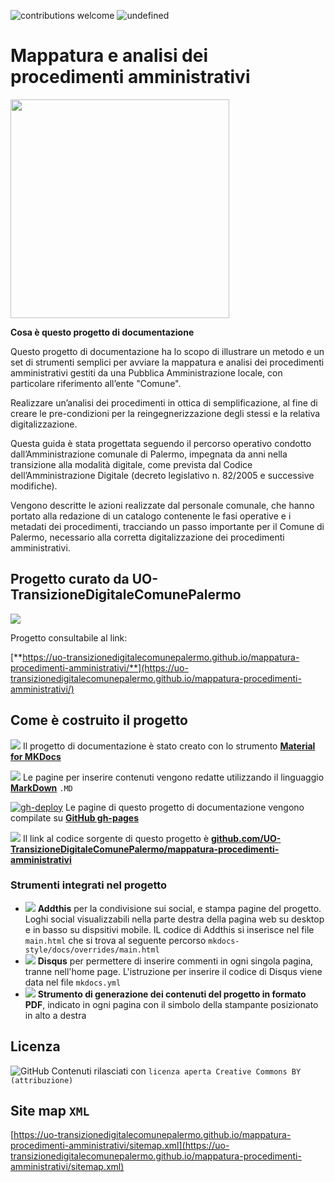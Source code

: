 ![contributions welcome](https://img.shields.io/badge/contributions-welcome-brightgreen.svg?style=flat)
<img alt="undefined" src="https://img.shields.io/github/last-commit/UO-TransizioneDigitaleComunePalermo/mappatura-procedimenti-amministrativi.svg?&label=ultimo_aggiornamento">


# Mappatura e analisi dei procedimenti amministrativi
<img src="https://github.com/UO-TransizioneDigitaleComunePalermo/mappatura-procedimenti-amministrativi/blob/main/docs/img/procedimenti-logo1.png?raw=true" width=350 /> 

**Cosa è questo progetto di documentazione**

Questo progetto di documentazione ha lo scopo di illustrare un metodo e un set di strumenti semplici per avviare la mappatura e analisi dei procedimenti amministrativi gestiti da una Pubblica Amministrazione locale, con particolare riferimento all’ente "Comune".

Realizzare un’analisi dei procedimenti in ottica di semplificazione, al fine di creare le pre-condizioni per la reingegnerizzazione degli stessi e la relativa digitalizzazione.

Questa guida è stata progettata seguendo il percorso operativo condotto dall’Amministrazione comunale di Palermo, impegnata da anni nella transizione alla modalità digitale, come prevista dal Codice dell’Amministrazione Digitale (decreto legislativo n. 82/2005 e successive modifiche).

Vengono descritte le azioni realizzate dal personale comunale, che hanno portato alla redazione di un catalogo contenente le fasi operative e i metadati dei procedimenti, tracciando un passo importante per il Comune di Palermo, necessario alla corretta digitalizzazione dei procedimenti amministrativi.

## Progetto curato da UO-TransizioneDigitaleComunePalermo 
![](https://raw.githubusercontent.com/UO-TransizioneDigitaleComunePalermo/mappatura-procedimenti-amministrativi/main/docs/img/comune-palermo-innovazione.png) 

Progetto consultabile al link: 

[**https://uo-transizionedigitalecomunepalermo.github.io/mappatura-procedimenti-amministrativi/**](https://uo-transizionedigitalecomunepalermo.github.io/mappatura-procedimenti-amministrativi/)


## Come è costruito il progetto 

<img src="https://img.shields.io/badge/Material%20for%20MKDocs-for_publishing_online-blue.svg?style=popout" /> Il progetto di documentazione è stato creato con lo strumento [**Material for MKDocs**](https://squidfunk.github.io/mkdocs-material/)

<img src="https://img.shields.io/badge/MarkDown-for_page_editing-blue.svg?style=popout"> Le pagine per inserire contenuti vengono redatte utilizzando il linguaggio [**MarkDown**](https://cirospat.github.io/cirospataro/risorse-conoscenza/markdown/) `.MD`

[![gh-deploy](https://github.com/UO-TransizioneDigitaleComunePalermo/mappatura-procedimenti-amministrativi/actions/workflows/gh-deploy.yml/badge.svg)](https://github.com/UO-TransizioneDigitaleComunePalermo/mappatura-procedimenti-amministrativi/actions/workflows/gh-deploy.yml) Le pagine di questo progetto di documentazione vengono compilate su [**GitHub gh-pages**](https://squidfunk.github.io/mkdocs-material/publishing-your-site/#with-github-actions)

<img src="https://img.shields.io/badge/GitHub-for_code_setting-blue.svg?style=popout&logo=GitHub"> Il link al codice sorgente di questo progetto è [**github.com/UO-TransizioneDigitaleComunePalermo/mappatura-procedimenti-amministrativi**](https://github.com/UO-TransizioneDigitaleComunePalermo/mappatura-procedimenti-amministrativi)


### Strumenti integrati nel progetto
- <img src="https://img.shields.io/badge/Addthis-for_sharing_contents-blue.svg?style=popout"> **Addthis** per la condivisione sui social, e stampa pagine del progetto. Loghi social visualizzabili nella parte destra della pagina web su desktop e in basso su dispsitivi mobile. IL codice di Addthis si inserisce nel file `main.html` che si trova al seguente percorso `mkdocs-style/docs/overrides/main.html`
- <img src="https://img.shields.io/badge/Disqus-for_comments-blue.svg?style=popout"> **Disqus** per permettere di inserire commenti in ogni singola pagina, tranne nell'home page. L'istruzione per inserire il codice di Disqus viene data nel file `mkdocs.yml` 
- <img src="https://img.shields.io/badge/PDF_generator-for_printing_documentation-blue"> **Strumento di generazione dei contenuti del progetto in formato PDF**, indicato in ogni pagina con il simbolo della stampante posizionato in alto a destra


## Licenza
![GitHub](https://img.shields.io/github/license/UO-TransizioneDigitaleComunePalermo/mappatura-procedimenti-amministrativi) Contenuti rilasciati con `licenza aperta Creative Commons BY (attribuzione)`




## Site map `XML`
[https://uo-transizionedigitalecomunepalermo.github.io/mappatura-procedimenti-amministrativi/sitemap.xml](https://uo-transizionedigitalecomunepalermo.github.io/mappatura-procedimenti-amministrativi/sitemap.xml)
